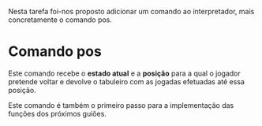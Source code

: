 Nesta tarefa foi-nos proposto adicionar um comando ao interpretador, mais concretamente o comando
pos.

# Comando pos

Este comando recebe o **estado atual** e a **posição** para a qual o jogador pretende voltar e devolve o tabuleiro
com as jogadas efetuadas até essa posição.

Este comando é também o primeiro passo para a implementação das funções dos próximos guiões.